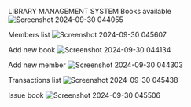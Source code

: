 LIBRARY MANAGEMENT SYSTEM
Books available
![Screenshot 2024-09-30 044055](https://github.com/user-attachments/assets/244b8989-f9fc-4ebb-abe1-c450ea5b48bf)

Members list
![Screenshot 2024-09-30 045607](https://github.com/user-attachments/assets/9a391cec-fff1-4184-857a-baefed0bd166)

Add new book
![Screenshot 2024-09-30 044134](https://github.com/user-attachments/assets/b0d8c15b-8ff0-4bd0-85fe-a258c2a12792)

Add new member
![Screenshot 2024-09-30 044303](https://github.com/user-attachments/assets/965d4def-7efd-41d3-8e4d-e9fc44756027)

Transactions list
![Screenshot 2024-09-30 045438](https://github.com/user-attachments/assets/e0cc4be0-982b-4349-854f-88cb78c55bb7)

Issue book
![Screenshot 2024-09-30 045506](https://github.com/user-attachments/assets/3eab92f4-d97a-4d1d-865a-8078ef874440)
